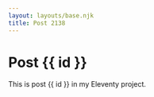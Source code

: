 ```yaml
---
layout: layouts/base.njk
title: Post 2138
---
```


# Post {{ id }}

This is post {{ id }} in my Eleventy project.
